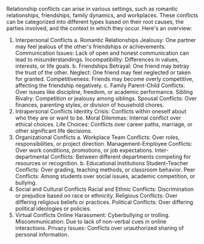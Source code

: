 Relationship conflicts can arise in various settings, such as romantic relationships, friendships, family dynamics, and workplaces. These conflicts can be categorized into different types based on their root causes, the parties involved, and the context in which they occur. Here's an overview:

1. Interpersonal Conflicts
   a. Romantic Relationships
   Jealousy: One partner may feel jealous of the other's friendships or achievements.
   Communication Issues: Lack of open and honest communication can lead to misunderstandings.
   Incompatibility: Differences in values, interests, or life goals.
   b. Friendships
   Betrayal: One friend may betray the trust of the other.
   Neglect: One friend may feel neglected or taken for granted.
   Competitiveness: Friends may become overly competitive, affecting the friendship negatively.
   c. Family
   Parent-Child Conflicts: Over issues like discipline, freedom, or academic performance.
   Sibling Rivalry: Competition or jealousy among siblings.
   Spousal Conflicts: Over finances, parenting styles, or division of household chores.
2. Intrapersonal Conflicts
   Identity Crisis: Conflicts within oneself about who they are or want to be.
   Moral Dilemmas: Internal conflict over ethical choices.
   Life Choices: Conflicts over career paths, marriage, or other significant life decisions.
3. Organizational Conflicts
   a. Workplace
   Team Conflicts: Over roles, responsibilities, or project direction.
   Management-Employee Conflicts: Over work conditions, promotions, or job expectations.
   Inter-departmental Conflicts: Between different departments competing for resources or recognition.
   b. Educational Institutions
   Student-Teacher Conflicts: Over grading, teaching methods, or classroom behavior.
   Peer Conflicts: Among students over social issues, academic competition, or bullying.
4. Social and Cultural Conflicts
   Racial and Ethnic Conflicts: Discrimination or prejudice based on race or ethnicity.
   Religious Conflicts: Over differing religious beliefs or practices.
   Political Conflicts: Over differing political ideologies or policies.
5. Virtual Conflicts
   Online Harassment: Cyberbullying or trolling.
   Miscommunication: Due to lack of non-verbal cues in online interactions.
   Privacy Issues: Conflicts over unauthorized sharing of personal information.
